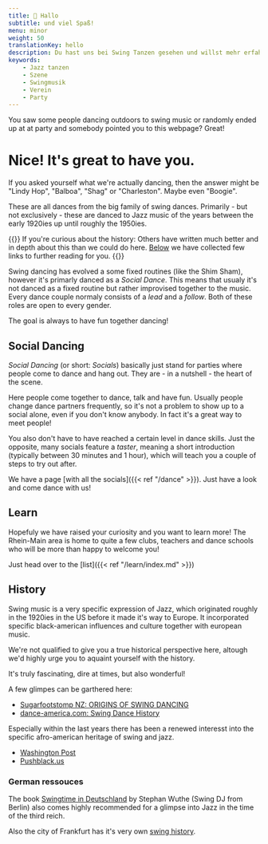 ```yaml
---
title: 👋 Hallo
subtitle: und viel Spaß!
menu: minor
weight: 50
translationKey: hello
description: Du hast uns bei Swing Tanzen gesehen und willst mehr erfahren?
keywords:
    - Jazz tanzen
    - Szene
    - Swingmusik
    - Verein
    - Party
---
```


You saw some people dancing outdoors to swing music or randomly ended up at at party and somebody pointed you to this webpage? Great!

# Nice! It's great to have you.

If you asked yourself what we're actually dancing, then the answer might be "Lindy Hop", "Balboa", "Shag" or "Charleston". Maybe even "Boogie".

These are all dances from the big family of swing dances. Primarily - but not exclusively -  these are danced to Jazz music of the years between the early 1920ies up until roughly the 1950ies.

{{<info>}}
If you're curious about the history: Others have written much better and in depth about this than we could do here. [Below](#history) we have collected few links to further reading for you.
{{</info>}}


Swing dancing has evolved a some fixed routines (like the Shim Sham), however it's primarly danced as a *Social Dance*. This means that usualy it's not danced as a fixed routine but rather improvised together to the music. Every dance couple normaly consists of a *lead* and a *follow*. Both of these roles are open to every gender.

The goal is always to have fun together dancing!

## Social Dancing

*Social Dancing* (or short: *Socials*) basically just stand for parties where people come to dance and hang out. They are - in a nutshell - the heart of the scene.

Here people come together to dance, talk and have fun. Usually people change dance partners frequently, so it's not a problem to show up to a social alone, even if you don't know anybody. In fact it's a great way to meet people!

You also don't have to have reached a certain level in dance skills. Just the opposite, many socials feature a *taster*, meaning a short introduction (typically between 30 minutes and 1 hour), which will teach you a couple of steps to try out after.

We have a page [with all the socials]({{< ref "/dance" >}}). Just have a look and come dance with us!

## Learn

Hopefuly we have raised your curiosity and you want to learn more! The Rhein-Main area is home to quite a few clubs, teachers and dance schools who will be more than happy to welcome you!

Just head over to the [list]({{< ref "/learn/index.md" >}})

## History

Swing music is a very specific expression of Jazz, which originated roughly in the 1920ies in the US before it made it's way to Europe. It incorporated specific black-american influences and culture together with european music.

We're not qualified to give you a true historical perspective here, altough we'd highly urge you to aquaint yourself with the history.

It's truly fascinating, dire at times, but also wonderful!

A few glimpes can be garthered here:

- [Sugarfootstomp NZ:  ORIGINS OF SWING DANCING](https://www.sugarfootstomp.co.nz/origins-of-swing-dancing#:~:text=Swing%20Dancing%20originated%20in%20Harlem,the%20Jazz%20music%20swing%20beat.)
- [dance-america.com: Swing Dance History](https://dance-america.com/swing-dance-history-83.html)

Especially within the last years there has been a renewed interesst into the specific afro-american heritage of swing and jazz.

- [Washington Post](https://www.washingtonpost.com/lifestyle/style/african-american-dancers-promote-lindy-hop-and-its-cultural-significance/2012/08/26/d60b46b0-eecd-11e1-afd8-097e90f99d05_story.html)
- [Pushblack.us](https://www.pushblack.us/news/often-erased-black-roots-jazz-and-swing)

### German ressouces

The book [Swingtime in Deutschland](https://www.amazon.de/Swingtime-Deutschland-Stephan-Wuthe/dp/3887472713#:~:text=Dieses%20Buch%20wartet%20mit%20einer,Reihe%20von%20Zeitzeugen%20zu%20Wort.) by Stephan Wuthe (Swing DJ from Berlin) also comes highly recommended for a glimpse into Jazz in the time of the third reich.

Also the city of Frankfurt has it's very own [swing history](https://www.faz.net/aktuell/rhein-main/kultur/wie-jazz-musiker-emil-mangelsdorff-gegen-die-nazi-diktatur-rebellierte-16233919.html).
